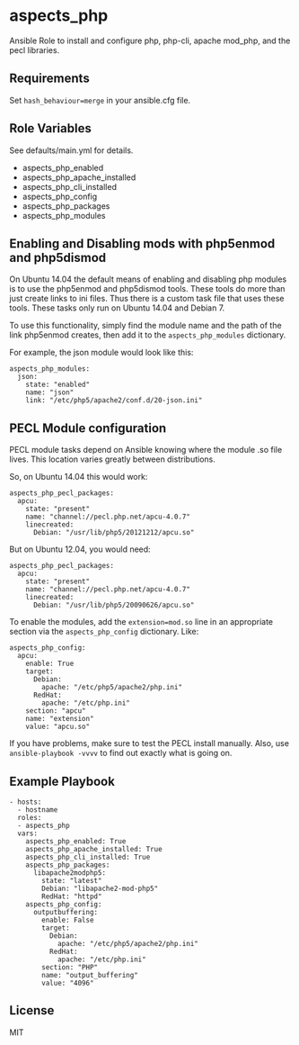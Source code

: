 aspects_php
=========
Ansible Role to install and configure php, php-cli, apache mod_php, and the pecl libraries.


Requirements
------------

Set ```hash_behaviour=merge``` in your ansible.cfg file.

Role Variables
--------------

See defaults/main.yml for details.

* aspects_php_enabled
* aspects_php_apache_installed
* aspects_php_cli_installed
* aspects_php_config
* aspects_php_packages
* aspects_php_modules

Enabling and Disabling mods with php5enmod and php5dismod
-------------------------------------------------------

On Ubuntu 14.04 the default means of enabling and disabling php modules is to use the
php5enmod and php5dismod tools. These tools do more than just create links to ini files. 
Thus there is a custom task file that uses these tools. These tasks only run on Ubuntu 14.04 
and Debian 7.

To use this functionality, simply find the module name and the path of the link php5enmod creates,
then add it to the ```aspects_php_modules``` dictionary.

For example, the json module would look like this:

    aspects_php_modules: 
      json:
        state: "enabled"
        name: "json"
        link: "/etc/php5/apache2/conf.d/20-json.ini"

PECL Module configuration
-------------------------

PECL module tasks depend on Ansible knowing where the module .so file lives. This location varies greatly between distributions.

So, on Ubuntu 14.04 this would work:

    aspects_php_pecl_packages:
      apcu:
        state: "present"
        name: "channel://pecl.php.net/apcu-4.0.7"
        linecreated:
          Debian: "/usr/lib/php5/20121212/apcu.so"

But on Ubuntu 12.04, you would need:

    aspects_php_pecl_packages:
      apcu:
        state: "present"
        name: "channel://pecl.php.net/apcu-4.0.7"
        linecreated:
          Debian: "/usr/lib/php5/20090626/apcu.so"

To enable the modules, add the ```extension=mod.so``` line in an appropriate section via the ```aspects_php_config``` dictionary. Like:

    aspects_php_config:
      apcu:
        enable: True
        target:
          Debian:
            apache: "/etc/php5/apache2/php.ini"
          RedHat:
            apache: "/etc/php.ini"
        section: "apcu"
        name: "extension"
        value: "apcu.so"

If you have problems, make sure to test the PECL install manually. Also, use ```ansible-playbook -vvvv``` to find out exactly what is going on.

Example Playbook
-------------------------


    - hosts:
      - hostname
      roles:
      - aspects_php
      vars:
        aspects_php_enabled: True
        aspects_php_apache_installed: True
        aspects_php_cli_installed: True
        aspects_php_packages:
          libapache2modphp5:
            state: "latest"
            Debian: "libapache2-mod-php5"
            RedHat: "httpd"
        aspects_php_config:
          outputbuffering:
            enable: False
            target:
              Debian:
                apache: "/etc/php5/apache2/php.ini"
              RedHat:
                apache: "/etc/php.ini"
            section: "PHP"
            name: "output_buffering"
            value: "4096"

License
-------

MIT
